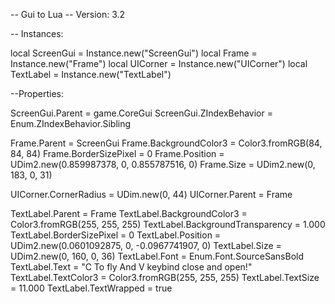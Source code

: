 -- Gui to Lua
-- Version: 3.2

-- Instances:

local ScreenGui = Instance.new("ScreenGui")
local Frame = Instance.new("Frame")
local UICorner = Instance.new("UICorner")
local TextLabel = Instance.new("TextLabel")

--Properties:

ScreenGui.Parent = game.CoreGui
ScreenGui.ZIndexBehavior = Enum.ZIndexBehavior.Sibling

Frame.Parent = ScreenGui
Frame.BackgroundColor3 = Color3.fromRGB(84, 84, 84)
Frame.BorderSizePixel = 0
Frame.Position = UDim2.new(0.859987378, 0, 0.855787516, 0)
Frame.Size = UDim2.new(0, 183, 0, 31)

UICorner.CornerRadius = UDim.new(0, 44)
UICorner.Parent = Frame

TextLabel.Parent = Frame
TextLabel.BackgroundColor3 = Color3.fromRGB(255, 255, 255)
TextLabel.BackgroundTransparency = 1.000
TextLabel.BorderSizePixel = 0
TextLabel.Position = UDim2.new(0.0601092875, 0, -0.0967741907, 0)
TextLabel.Size = UDim2.new(0, 160, 0, 36)
TextLabel.Font = Enum.Font.SourceSansBold
TextLabel.Text = "C To fly And V keybind close and open!"
TextLabel.TextColor3 = Color3.fromRGB(255, 255, 255)
TextLabel.TextSize = 11.000
TextLabel.TextWrapped = true

